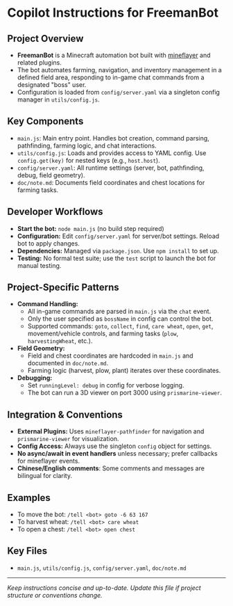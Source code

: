 # Copilot Instructions for FreemanBot

## Project Overview
- **FreemanBot** is a Minecraft automation bot built with [mineflayer](https://github.com/PrismarineJS/mineflayer) and related plugins.
- The bot automates farming, navigation, and inventory management in a defined field area, responding to in-game chat commands from a designated "boss" user.
- Configuration is loaded from `config/server.yaml` via a singleton config manager in `utils/config.js`.

## Key Components
- `main.js`: Main entry point. Handles bot creation, command parsing, pathfinding, farming logic, and chat interactions.
- `utils/config.js`: Loads and provides access to YAML config. Use `config.get(key)` for nested keys (e.g., `host.host`).
- `config/server.yaml`: All runtime settings (server, bot, pathfinding, debug, field geometry).
- `doc/note.md`: Documents field coordinates and chest locations for farming tasks.

## Developer Workflows
- **Start the bot:** `node main.js` (no build step required)
- **Configuration:** Edit `config/server.yaml` for server/bot settings. Reload bot to apply changes.
- **Dependencies:** Managed via `package.json`. Use `npm install` to set up.
- **Testing:** No formal test suite; use the `test` script to launch the bot for manual testing.

## Project-Specific Patterns
- **Command Handling:**
  - All in-game commands are parsed in `main.js` via the `chat` event.
  - Only the user specified as `bossName` in config can control the bot.
  - Supported commands: `goto`, `collect`, `find`, `care wheat`, `open`, `get`, movement/vehicle controls, and farming tasks (`plow`, `harvestingWheat`, etc.).
- **Field Geometry:**
  - Field and chest coordinates are hardcoded in `main.js` and documented in `doc/note.md`.
  - Farming logic (harvest, plow, plant) iterates over these coordinates.
- **Debugging:**
  - Set `runningLevel: debug` in config for verbose logging.
  - The bot can run a 3D viewer on port 3000 using `prismarine-viewer`.

## Integration & Conventions
- **External Plugins:** Uses `mineflayer-pathfinder` for navigation and `prismarine-viewer` for visualization.
- **Config Access:** Always use the singleton `config` object for settings.
- **No async/await in event handlers** unless necessary; prefer callbacks for mineflayer events.
- **Chinese/English comments**: Some comments and messages are bilingual for clarity.

## Examples
- To move the bot: `/tell <bot> goto -6 63 167`
- To harvest wheat: `/tell <bot> care wheat`
- To open a chest: `/tell <bot> open chest`

## Key Files
- `main.js`, `utils/config.js`, `config/server.yaml`, `doc/note.md`

---
_Keep instructions concise and up-to-date. Update this file if project structure or conventions change._
